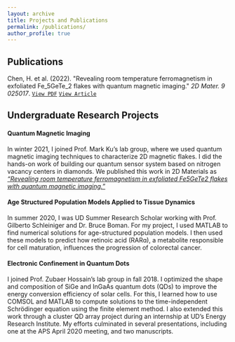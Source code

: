 ```yaml
---
layout: archive
title: Projects and Publications 
permalink: /publications/
author_profile: true
---
```

## Publications 
Chen, H. et al. (2022). &quot;Revealing room temperature ferromagnetism in exfoliated Fe_5GeTe_2 flakes with quantum magnetic imaging.&quot; <i>2D Mater. 9 025017</i>. [`View PDF`](http://mmayako.github.io/files/revealing-room-temp.pdf)     [`View Article`](https://iopscience.iop.org/article/10.1088/2053-1583/ac57a9)





## Undergraduate Research Projects
#### Quantum Magnetic Imaging 
In winter 2021, I joined Prof. Mark Ku’s lab group, where we used quantum magnetic imaging techniques to characterize 2D magnetic flakes. I did the hands-on work of building our quantum sensor system based on nitrogen vacancy centers in diamonds. We published this work in 2D Materials as [_“Revealing room temperature ferromagnetism in exfoliated Fe5GeTe2 flakes with quantum magnetic imaging.”_](http://mmayako.github.io/files/revealing-room-temp.pdf) 


#### Age Structured Population Models Applied to Tissue Dynamics
In summer 2020, I was UD Summer Research Scholar working with Prof. Gilberto Schleiniger and Dr. Bruce Boman. For my project, I used MATLAB to find numerical solutions for age-structured population models. I then used these models to predict how retinoic acid (RARɑ), a metabolite responsible for cell maturation, influences the progression of colorectal cancer.


#### Electronic Confinement in Quantum Dots 
I joined Prof. Zubaer Hossain’s lab group in fall 2018. I optimized the shape and composition of SiGe and InGaAs quantum dots (QDs) to improve the energy conversion efficiency of solar cells. For this, I learned how to use COMSOL and MATLAB to compute solutions to the time-independent Schrödinger equation using the finite element method. I also extended this work through a cluster QD array project during an internship at UD’s Energy Research Institute. My efforts culminated in several presentations, including one at the APS April 2020 meeting, and two manuscripts.

